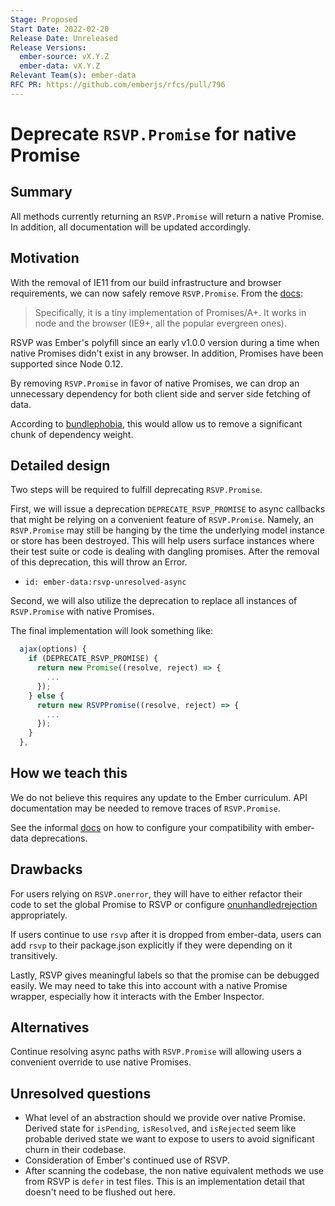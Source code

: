 ```yaml
---
Stage: Proposed
Start Date: 2022-02-20
Release Date: Unreleased
Release Versions:
  ember-source: vX.Y.Z
  ember-data: vX.Y.Z
Relevant Team(s): ember-data 
RFC PR: https://github.com/emberjs/rfcs/pull/796
---
```


# Deprecate `RSVP.Promise` for native Promise

## Summary

All methods currently returning an `RSVP.Promise` will return a native Promise. In addition, all documentation will be updated accordingly.

## Motivation

With the removal of IE11 from our build infrastructure and browser requirements, we can now safely remove `RSVP.Promise`. From the [docs](https://github.com/tildeio/rsvp.js/):

> Specifically, it is a tiny implementation of Promises/A+. It works in node and the browser (IE9+, all the popular evergreen ones).

RSVP was Ember's polyfill since an early v1.0.0 version during a time when native Promises didn't exist in any browser.  In addition, Promises have been supported since Node 0.12.

By removing `RSVP.Promise` in favor of native Promises, we can drop an unnecessary dependency for both client side and server side fetching of data.

According to [bundlephobia](https://bundlephobia.com/package/rsvp@4.8.5), this would allow us to remove a significant chunk of dependency weight.

## Detailed design

Two steps will be required to fulfill deprecating `RSVP.Promise`.

First, we will issue a deprecation `DEPRECATE_RSVP_PROMISE` to async callbacks that might be relying on a convenient feature of `RSVP.Promise`.  Namely, an `RSVP.Promise` may still be hanging by the time the underlying model instance or store has been destroyed.  This will help users surface instances where their test suite or code is dealing with dangling promises.  After the removal of this deprecation, this will throw an Error.

- `id: ember-data:rsvp-unresolved-async`

Second, we will also utilize the deprecation to replace all instances of `RSVP.Promise` with native Promises.

The final implementation will look something like:

```js
  ajax(options) {
    if (DEPRECATE_RSVP_PROMISE) {
      return new Promise((resolve, reject) => {
        ...
      });
    } else {
      return new RSVPPromise((resolve, reject) => {
        ...
      });
    }
  },
```

## How we teach this

We do not believe this requires any update to the Ember curriculum. API documentation may be needed to remove traces of `RSVP.Promise`.

See the informal [docs](https://github.com/emberjs/data/blob/fa18fd148e9881a860343eabf0ba15b6f048c3ea/packages/private-build-infra/addon/current-deprecations.ts) on how to configure your compatibility with ember-data deprecations. 

## Drawbacks

For users relying on `RSVP.onerror`, they will have to either refactor their code to set the global Promise to RSVP or configure [onunhandledrejection](https://developer.mozilla.org/en-US/docs/Web/API/WindowEventHandlers/onunhandledrejection) appropriately.

If users continue to use `rsvp` after it is dropped from ember-data, users can add `rsvp` to their package.json explicitly if they were depending on it transitively.

Lastly, RSVP gives meaningful labels so that the promise can be debugged easily. We may need to take this into account with a native Promise wrapper, especially how it interacts with the Ember Inspector.

## Alternatives

Continue resolving async paths with `RSVP.Promise` will allowing users a convenient override to use native Promises.

## Unresolved questions

- What level of an abstraction should we provide over native Promise. Derived state for `isPending`, `isResolved`, and `isRejected` seem like probable derived state we want to expose to users to avoid significant churn in their codebase.
- Consideration of Ember's continued use of RSVP.
- After scanning the codebase, the non native equivalent methods we use from RSVP is `defer` in test files.  This is an implementation detail that doesn't need to be flushed out here.